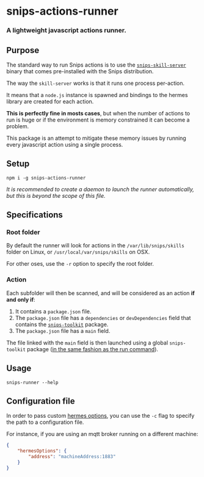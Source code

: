 # snips-actions-runner
### A lightweight javascript actions runner.

## Purpose

The standard way to run Snips actions is to use the [`snips-skill-server`](https://docs.snips.ai/articles/console/actions/actions/code-your-action/action-specifications#specifications) binary that comes pre-installed with the Snips distribution.

The way the `skill-server` works is that it runs one process per-action.

It means that a `node.js` instance is spawned and bindings to the hermes library are created for each action.

**This is perfectly fine in mosts cases**, but when the number of actions to run is huge or if the environment is memory constrained it can become a problem.

This package is an attempt to mitigate these memory issues by running every javascript action using a single process.

## Setup

`npm i -g snips-actions-runner`

*It is recommended to create a daemon to launch the runner automatically, but this is beyond the scope of this file.*

## Specifications

### Root folder

By default the runner will look for actions in the `/var/lib/snips/skills` folder on Linux, or `/usr/local/var/snips/skills` on OSX.

For other oses, use the `-r` option to specify the root folder.

### Action

Each subfolder will then be scanned, and will be considered as an action **if and only if**:

1) It contains a `package.json` file.
2) The `package.json` file has a `dependencies` or `devDependencies` field that contains the [`snips-toolkit`](https://github.com/snipsco/snips-javascript-toolkit) package.
3) The `package.json` file has a `main` field.

The file linked with the `main` field is then launched using a global `snips-toolkit` package ([in the same fashion as the run command](https://github.com/snipsco/snips-javascript-toolkit#snips-toolkit-run)).

## Usage

`snips-runner --help`

## Configuration file

In order to pass custom [hermes options](https://github.com/snipsco/hermes-protocol/tree/develop/platforms/hermes-javascript#hermes-class), you can use the `-c` flag to specify the path to a configuration file.

For instance, if you are using an mqtt broker running on a different machine:

```json
{
    "hermesOptions": {
        "address": "machineAddress:1883"
    }
}
```
